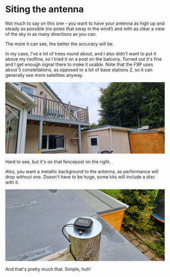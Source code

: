 # Siting the antenna

Not much to say on this one - you want to have your antenna as high up and steady as possible (no poles that sway in the wind!) and with as clear a view of the sky in as many directions as you can.

The more it can see, the better the accuracy will be.

In my case, I've a lot of trees round about, and I also didn't want to put it above my roofline, so I tried it on a post on the balcony. Turned out it's fine and I get enough signal there to make it usable. Note that the F9P uses about 5 constellations, as opposed to a lot of base stations 2, so it can generally see more satellites anyway.

![Siting the base station](siting1.jpg)

Hard to see, but it's on that fencepost on the right.

Also, you want a metallic background to the antenna, as performance will drop without one. Doesn't have to be huge, some kits will include a disc with it.

![Siting the base station](siting2.jpg)

And that's pretty much that. Simple, huh!